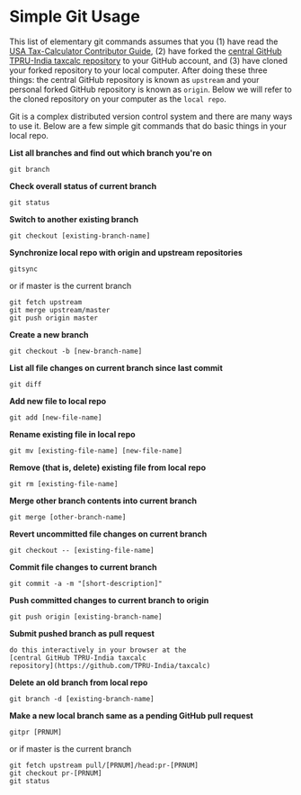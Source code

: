 Simple Git Usage
================

This list of elementary git commands assumes that you (1) have read
the [USA Tax-Calculator Contributor
Guide](https://github.com/PSLmodels/Tax-Calculator/blob/master/docs/contributing/contributor_guide.md),
(2) have forked the [central GitHub TPRU-India taxcalc
repository](https://github.com/TPRU-India/taxcalc) to your
GitHub account, and (3) have cloned your forked repository to your
local computer.  After doing these three things: the central GitHub
repository is known as `upstream` and your personal forked GitHub
repository is known as `origin`.  Below we will refer to the cloned
repository on your computer as the `local repo`.

Git is a complex distributed version control system and there are many
ways to use it.  Below are a few simple git commands that do basic
things in your local repo.

**List all branches and find out which branch you're on**
```
git branch
```

**Check overall status of current branch**
```
git status
```

**Switch to another existing branch**
```
git checkout [existing-branch-name]
```

**Synchronize local repo with origin and upstream repositories**
```
gitsync
```
or if master is the current branch
```
git fetch upstream
git merge upstream/master
git push origin master
```

**Create a new branch**
```
git checkout -b [new-branch-name]
```

**List all file changes on current branch since last commit**
```
git diff
```

**Add new file to local repo**
```
git add [new-file-name]
```

**Rename existing file in local repo**
```
git mv [existing-file-name] [new-file-name]
```

**Remove (that is, delete) existing file from local repo**
```
git rm [existing-file-name]
```

**Merge other branch contents into current branch**
```
git merge [other-branch-name]
```

**Revert uncommitted file changes on current branch**
```
git checkout -- [existing-file-name]
```

**Commit file changes to current branch**
```
git commit -a -m "[short-description]"
```

**Push committed changes to current branch to origin**
```
git push origin [existing-branch-name]
```

**Submit pushed branch as pull request**
```
do this interactively in your browser at the
[central GitHub TPRU-India taxcalc
repository](https://github.com/TPRU-India/taxcalc)
```

**Delete an old branch from local repo**
```
git branch -d [existing-branch-name]
```

**Make a new local branch same as a pending GitHub pull request**
```
gitpr [PRNUM]
```
or if master is the current branch
```
git fetch upstream pull/[PRNUM]/head:pr-[PRNUM]
git checkout pr-[PRNUM]
git status
```
